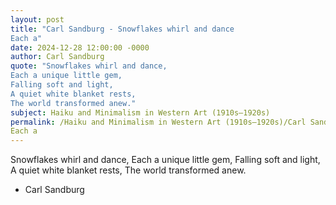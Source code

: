 ```yaml
---
layout: post
title: "Carl Sandburg - Snowflakes whirl and dance
Each a"
date: 2024-12-28 12:00:00 -0000
author: Carl Sandburg
quote: "Snowflakes whirl and dance,
Each a unique little gem,
Falling soft and light,
A quiet white blanket rests,
The world transformed anew."
subject: Haiku and Minimalism in Western Art (1910s–1920s)
permalink: /Haiku and Minimalism in Western Art (1910s–1920s)/Carl Sandburg/Carl Sandburg - Snowflakes whirl and dance
Each a
---
```


Snowflakes whirl and dance,
Each a unique little gem,
Falling soft and light,
A quiet white blanket rests,
The world transformed anew.

- Carl Sandburg
